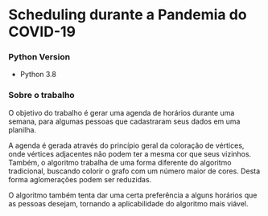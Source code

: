 # Scheduling durante a Pandemia do COVID-19

### Python Version

- Python 3.8

### Sobre o trabalho

O objetivo do trabalho é gerar uma agenda de horários durante uma semana, para algumas pessoas que cadastraram seus dados em uma planilha.

A agenda é gerada através do princípio geral da coloração de vértices, onde vértices adjacentes não podem ter a mesma cor que seus vizinhos. Também, o algoritmo trabalha de uma forma diferente do algoritmo tradicional, buscando colorir o grafo com um número maior de cores. Desta forma aglomerações podem ser reduzidas.

O algoritmo também tenta dar uma certa preferência a alguns horários que as pessoas desejam, tornando a aplicabilidade do algoritmo mais viável.
